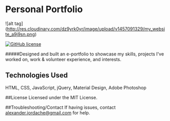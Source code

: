 # Personal Portfolio 

![alt tag] (http://res.cloudinary.com/dz9yrk0yr/image/upload/v1457091329/my_website_a9j9sn.png)

[![GitHub license](https://img.shields.io/github/license/mashape/apistatus.svg)]()

#####Designed and built an e-portfolio to showcase my skills, projects I've worked on, work & volunteer experience, and interests. 

## Technologies Used 
HTML, CSS, JavaScript, jQuery, Material Design, Adobe Photoshop

##License
Licensed under the MIT License.

##Troubleshooting/Contact
If having issues, contact alexander.jordache@gmail.com for help.
